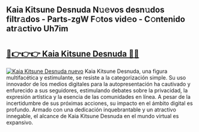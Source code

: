 ## Kaia Kitsune Desnuda N𝚞𝚎vos desn𝚞dos filtr𝚊dos - Parts-zgW F𝚘tos vid𝚎o - C𝚘ntenido atr𝚊ctivo Uh7im

# <h2><a href="http://mbe0a05.tromn.icu/?c=Kaia+Kitsune+Desnuda">🔗👉👉👉 Kaia Kitsune Desnuda 🔗🔗</a></h2>

[![Kaia Kitsune Desnuda nuevo](https://i.imgur.com/pEAQMta.gif)](http://mbe0a05.tromn.icu/?c=Kaia+Kitsune+Desnuda)
Kaia Kitsune Desnuda, una figura multifacética y estimulante, se resiste a la categorización simple. Su uso innovador de los medios digitales para la autopresentación ha cautivado y enfurecido a sus seguidores, estimulando debates sobre la privacidad, la expresión artística y la esencia de las comunidades en línea. A pesar de la incertidumbre de sus próximas acciones, su impacto en el ámbito digital es profundo. Armado con una dedicación inquebrantable y un atractivo innegable, el alcance de Kaia Kitsune Desnuda en el mundo virtual es expansivo.
